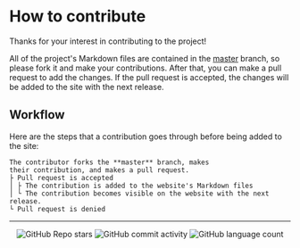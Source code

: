 # How to contribute

Thanks for your interest in contributing to the project!

All of the project's Markdown files are contained in the [master](https://github.com/uravgcatboy/formatting) branch, so please fork it and make your contributions. After that, you can make a pull request to add the changes. If the pull request is accepted, the changes will be added to the site with the next release.

## Workflow

Here are the steps that a contribution goes through before being added to the site:

```
The contributor forks the **master** branch, makes
their contribution, and makes a pull request.
├ Pull request is accepted
│ ├ The contribution is added to the website's Markdown files
│ └ The contribution becomes visible on the website with the next release.
└ Pull request is denied
```


<!-- Footer -->

---

<p align="center">
  <img alt="GitHub Repo stars" src="https://img.shields.io/github/stars/uravgcatboy/formatting?style=for-the-badge">
  <img alt="GitHub commit activity" src="https://img.shields.io/github/commit-activity/m/uravgcatboy/formatting?style=for-the-badge">
  <img alt="GitHub language count" src="https://img.shields.io/github/languages/count/uravgcatboy/formatting?style=for-the-badge">
</p>

